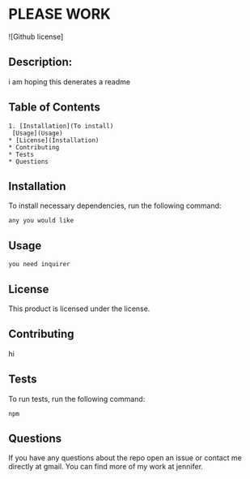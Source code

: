 
# PLEASE WORK
![Github license]

## Description:

i am hoping this denerates a readme
## Table of Contents
    1. [Installation](To install)
     [Usage](Usage)
    * [License](Installation)
    * Contributing
    * Tests 
    * Questions 
      
## Installation
To install necessary dependencies, run the following command:
      
```
any you would like
```
## Usage 
```
you need inquirer
```
      
## License  
This product is licensed under the  license. 
      
## Contributing
hi
      
## Tests 
To run tests, run the following command:
      
```
npm
```
      
## Questions 
If you have any questions about the repo open an issue or contact me directly at gmail. You can find more of my work at jennifer.        
            